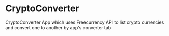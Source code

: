 # CryptoConverter
 
CryptoConverter App which uses Freecurrency API to list crypto currencies and convert one to another by app's converter tab

